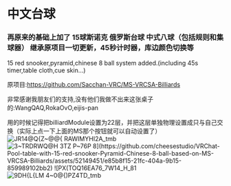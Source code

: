 # 中文台球
### 再原来的基础上加了 15球斯诺克 俄罗斯台球 中式八球（包括规则和集球器） 继承原项目一切更新，45秒计时器，库边颜色切换等

15 red snooker,pyramid,chinese 8 ball system added.(including 45s timer,table cloth,cue skin...)

原项目:https://github.com/Sacchan-VRC/MS-VRCSA-Billiards

非常感谢我朋友们的支持,没有他们我做不出来这张桌子的:WangQAQ,RokaOvO,eijis-pan

用的时候记得把billiardModule设置为22层，并把这层单独物理设置成只与自己交换（实际上点一下上面的MS那个按钮就可以自动设置了）
![JR14@Q{Z~@@{ RAWIMYHI2A_tmb](https://github.com/cheesestudio/VRChat-Pool-table-with-15-red-snooker-Pyramid-Chinese-8-ball-based-on-MS-VRCSA-Billiards/assets/52149451/1bc9e236-91e2-4724-a5c6-aa70f0394e04)
![3~TRDRWQ@H 3$TZ P~76P 8](https://github.com/cheesestudio/VRChat-Pool-table-with-15-red-snooker-Pyramid-Chinese-8-ball-based-on-MS-VRCSA-Billiards/assets/52149451/e85b8f15-21fc-404a-9b15-859989102bb2)
![P$X(TOQ16EA76_7W14_H_81](https://github.com/cheesestudio/VRChat-Pool-table-with-15-red-snooker-Pyramid-Chinese-8-ball-based-on-MS-VRCSA-Billiards/assets/52149451/e5f56b44-ea5d-410b-a725-9779f6455a6c)
![9DH{L{LM 4~0@{)PZ4TD_tmb](https://github.com/cheesestudio/VRChat-Pool-table-with-15-red-snooker-Pyramid-Chinese-8-ball-based-on-MS-VRCSA-Billiards/assets/52149451/7f894791-cf72-473e-bbe6-20bec9804917)
